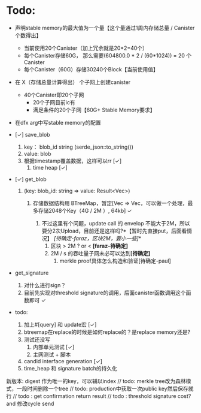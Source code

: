 # Todo:

- 声明stable memory的最大值为一个量【这个量通过1周内存储总量 / Canister 个数得出】
    - 当前使用20个Canister（加上冗余就是20*2=40个）
    - 每个Canister存储60G， 那么需要(604800.0 * 2 / (60*1024)) = 20 个Canister
    - 每个Canister（60G）存储30240个Block【当前使用值】
- 在 X（存储总量计算得出） 个子网上创建canister
    - 40个Canister即20个子网
        - 20个子网目前ic有
        - 满足条件的20个子网【60G+ Stable Memory要求】
- 在dfx arg中写stable memory的配置

- [✓] save_blob
    1. key： blob_id string (serde_json::to_string())
    2. value: blob
    3. 根据timestamp覆盖数据，这样可以rr [✓]
        1. time heap [✓]
- [✓] get_blob
    1. (key: blob_id: string => value: Result<Vec<u8>>)
        1. 存储数据结构用 BTreeMap，暂定[Vec<u8> => Vec<u8>，可以做一个处理，最多存储2048个Key（4G / 2M ）, 64kb] ✓
            1. 不过这里有个问题，update call 的 envelop 不能大于2M，所以要分2次Upload，目前还是这样吗?*【暂时先直接put，后面看情况】
               *[待确定-faraz，区块2M，要小一些]**
                1. 区块 > 2M ? or < **[faraz-待确定]**
                2. 2M / s 的吞吐量子网未必可以达到[**待确定]**
                    1. merkle proof具体怎么构造和验证[待确定-paul]
- get_signature
    1. 对什么进行sign？
    2. 目前先实现对threshold signature的调用，后面canister函数调用这个函数即可 ✓
- todo:
    1. 加上#[query] 和 update宏 [✓]
    2. btreemap在replace的时候是如何replace的？是replace memory还是?
    3. 测试还没写
        1. 内部单元测试 [✓]
        2. 主网测试 + 脚本
    4. candid interface generation [✓]
    5. time_heap 和 signature batch的持久化

新版本:
digest 作为唯一的key，可以辅以index
// todo: merkle tree改为森林模式，一段时间删除一个tree
// todo: production中获取一次public key然后保存就行
// todo : get confirmation return result
// todo : threshold signature cost? and 修改cycle send